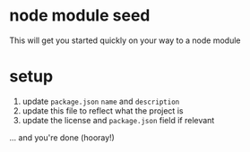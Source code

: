 # node module seed

This will get you started quickly on your way to a node module

# setup

1) update `package.json` `name` and `description`
2) update this file to reflect what the project is
3) update the license and `package.json` field if relevant

... and you're done (hooray!)
